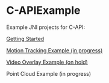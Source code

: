 C-APIExample
============

Example JNI projects for C-API:

[Getting Started](https://github.com/ProjectTango/C-APIExample/wiki/Getting-Started:-Hello-Tango-JNI)

[Motion Tracking Example (in progress)](https://github.com/ProjectTango/C-APIExample/wiki/Creating-a-Motion-Tracking-Application)

[Video Overlay Example (on hold)](https://github.com/ProjectTango/C-APIExample/wiki/Video-Overlay:-Getting-color-frame-from-Tango-Service)

Point Cloud Example (in progress)
